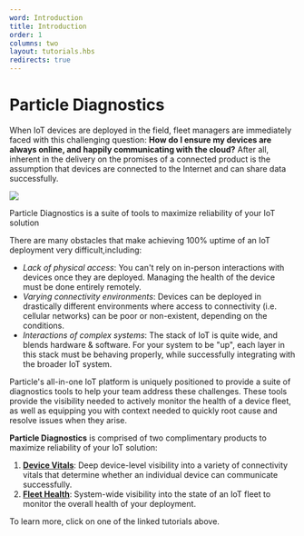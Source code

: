 ```yaml
---
word: Introduction
title: Introduction
order: 1
columns: two
layout: tutorials.hbs
redirects: true
---
```


# Particle Diagnostics

When IoT devices are deployed in the field, fleet managers
are immediately faced with this challenging question: **How do I ensure my devices are always online, and
happily communicating with the cloud?** After all, inherent in the
delivery on the promises of a connected product is the assumption that devices
are connected to the Internet and can share data successfully.

<img class="small" src="/assets/images/fleet-health/diagnostics-logo.png"/>
<p class="caption">Particle Diagnostics is a suite of tools to maximize
reliability of your IoT solution</p>

There are many obstacles that make achieving 100% uptime of an IoT
deployment very difficult,including:
- _Lack of physical access_: You can't rely on
in-person interactions with devices once they are deployed. Managing the
health of the device must be done entirely remotely.
- _Varying connectivity environments_: Devices can be deployed in
drastically different environments where access to connectivity (i.e.
cellular networks) can be poor or non-existent, depending on the conditions.
- _Interactions of complex systems_: The stack of IoT is quite wide,
and blends hardware &amp; software. For your system to be "up", each
layer in this stack must be behaving properly, while successfully
integrating with the broader IoT system.

Particle's all-in-one IoT platform is uniquely positioned to provide a
suite of diagnostics tools to help your team address these challenges.
These tools provide the visibility needed to actively monitor the health
of a device fleet, as well as equipping you with context needed to
quickly root cause and resolve issues when they arise.

**Particle Diagnostics** is comprised of two complimentary products to
maximize reliability of your IoT solution:
1. [**Device Vitals**](/tutorials/diagnostics/device-vitals): Deep
device-level visibility into a variety of connectivity vitals
that determine whether an individual device can communicate successfully.
2. [**Fleet Health**](/tutorials/diagnostics/fleet-health): System-wide
visibility into the state of an IoT fleet to monitor the overall health
of your deployment.

To learn more, click on one of the linked tutorials above.

